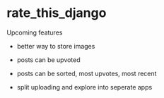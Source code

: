 # rate_this_django

Upcoming features
- better way to store images

- posts can be upvoted

- posts can be sorted, most upvotes, most recent

- split uploading and explore into seperate apps